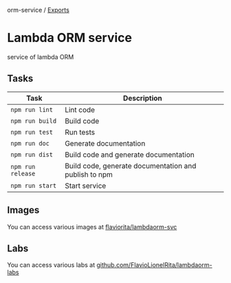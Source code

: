 orm-service / [Exports](modules.md)

# Lambda ORM service

service of lambda ORM

## Tasks

| Task 							| Description 																					|
| ----------------- | ----------------------------------------------------- |
| `npm run lint` 		| Lint code 																						|
| `npm run build` 	| Build code 																						|
| `npm run test` 		| Run tests 																						|
| `npm run doc` 		| Generate documentation 																|
| `npm run dist` 		| Build code and generate documentation 								|
| `npm run release` | Build code, generate documentation and publish to npm |
| `npm run start` 	| Start service 																				|

## Images

You can access various images at [flaviorita/lambdaorm-svc](https://hub.docker.com/repository/docker/flaviorita/lambdaorm-svc/general)

## Labs

You can access various labs at [github.com/FlavioLionelRita/lambdaorm-labs](https://github.com/FlavioLionelRita/lambdaorm-labs)

